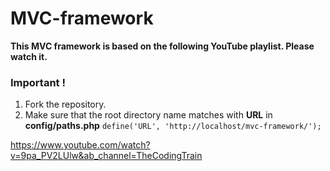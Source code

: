 # MVC-framework
**This MVC framework is based on the following YouTube playlist. Please watch it.**
### Important !
1. Fork the repository.
1. Make sure that the root directory name matches with **URL** in **config/paths.php**
```define('URL', 'http://localhost/mvc-framework/');```

https://www.youtube.com/watch?v=9pa_PV2LUlw&ab_channel=TheCodingTrain
